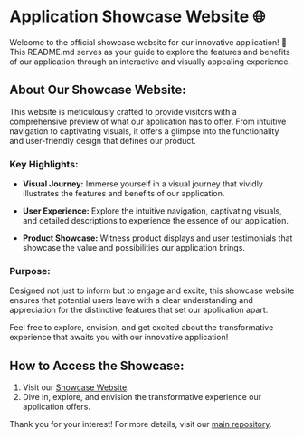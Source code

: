 # Application Showcase Website 🌐

Welcome to the official showcase website for our innovative application! 🚀 This README.md serves as your guide to explore the features and benefits of our application through an interactive and visually appealing experience.

## About Our Showcase Website:

This website is meticulously crafted to provide visitors with a comprehensive preview of what our application has to offer. From intuitive navigation to captivating visuals, it offers a glimpse into the functionality and user-friendly design that defines our product.

### Key Highlights:

- **Visual Journey:** Immerse yourself in a visual journey that vividly illustrates the features and benefits of our application.

- **User Experience:** Explore the intuitive navigation, captivating visuals, and detailed descriptions to experience the essence of our application.

- **Product Showcase:** Witness product displays and user testimonials that showcase the value and possibilities our application brings.

### Purpose:

Designed not just to inform but to engage and excite, this showcase website ensures that potential users leave with a clear understanding and appreciation for the distinctive features that set our application apart.

Feel free to explore, envision, and get excited about the transformative experience that awaits you with our innovative application!

## How to Access the Showcase:

1. Visit our [Showcase Website](https://babenkoanton.pythonanywhere.com/).
2. Dive in, explore, and envision the transformative experience our application offers.

Thank you for your interest! For more details, visit our [main repository](https://github.com/onikitenko12/20th-Century-Fox).
